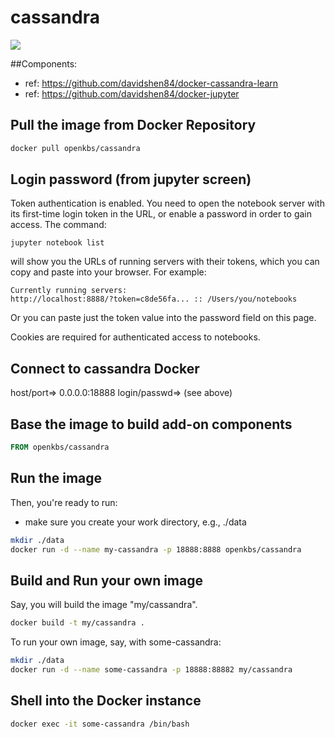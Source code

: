 # cassandra

[![](https://imagelayers.io/badge/openkbs/cassandra:latest.svg)](https://imagelayers.io/?images=openkbs/cassandra:latest 'Get your own badge on imagelayers.io')

##Components:
- ref: https://github.com/davidshen84/docker-cassandra-learn
- ref: https://github.com/davidshen84/docker-jupyter

## Pull the image from Docker Repository

```bash
docker pull openkbs/cassandra
```
## Login password (from jupyter screen)
Token authentication is enabled. You need to open the notebook server with its first-time login token in the URL, or enable a password in order to gain access. The command:
```
jupyter notebook list
```
will show you the URLs of running servers with their tokens, which you can copy and paste into your browser. For example:
```
Currently running servers:
http://localhost:8888/?token=c8de56fa... :: /Users/you/notebooks
```
Or you can paste just the token value into the password field on this page.

Cookies are required for authenticated access to notebooks.


## Connect to cassandra Docker
host/port=> 0.0.0.0:18888 
login/passwd=> (see above)

## Base the image to build add-on components

```Dockerfile
FROM openkbs/cassandra
```

## Run the image

Then, you're ready to run:
- make sure you create your work directory, e.g., ./data

```bash
mkdir ./data
docker run -d --name my-cassandra -p 18888:8888 openkbs/cassandra
```

## Build and Run your own image
Say, you will build the image "my/cassandra".

```bash
docker build -t my/cassandra .
```

To run your own image, say, with some-cassandra:

```bash
mkdir ./data
docker run -d --name some-cassandra -p 18888:88882 my/cassandra
```

## Shell into the Docker instance

```bash
docker exec -it some-cassandra /bin/bash
```


